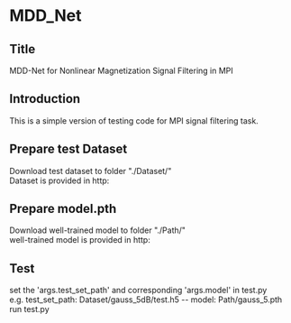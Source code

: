# MDD_Net
## Title
MDD-Net for Nonlinear Magnetization Signal Filtering in MPI
## Introduction
This is a simple version of testing code for MPI signal filtering task.
## Prepare test Dataset
Download test dataset to folder "./Dataset/"  
Dataset is provided in http:
## Prepare model.pth
Download well-trained model to folder "./Path/"  
well-trained model is provided in http:
## Test
set the 'args.test_set_path' and corresponding 'args.model' in test.py  
e.g. test_set_path: Dataset/gauss_5dB/test.h5  --  model: Path/gauss_5.pth  
run test.py
